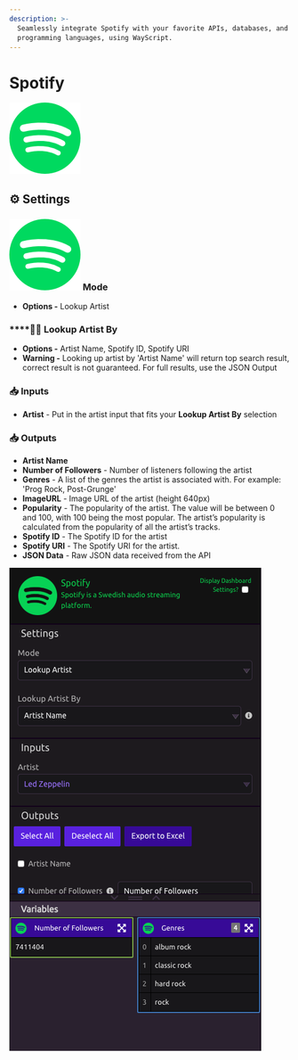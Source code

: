 ```yaml
---
description: >-
  Seamlessly integrate Spotify with your favorite APIs, databases, and
  programming languages, using WayScript.
---
```


# Spotify

![A Swedish audio streaming platform.](../../.gitbook/assets/spotify%20%282%29.png)

## ⚙ Settings

### ![](../../.gitbook/assets/spotify%20%282%29.png) **Mode**

* **Options -** Lookup Artist

### \*\*\*\*👩🎤 **Lookup Artist By**

* **Options -** Artist Name, Spotify ID, Spotify URI
* **Warning -** Looking up artist by 'Artist Name' will return top search result, correct result is not guaranteed. For full results, use the JSON Output

### 📥 Inputs

* **Artist** - Put in the artist input that fits your **Lookup Artist By** selection

### 📥 Outputs

* **Artist Name**
* **Number of Followers** - Number of listeners following the artist
* **Genres** - A list of the genres the artist is associated with. For example: 'Prog Rock, Post-Grunge'
* **ImageURL** - Image URL of the artist \(height 640px\)
* **Popularity** - The popularity of the artist. The value will be between 0 and 100, with 100 being the most popular. The artist’s popularity is calculated from the popularity of all the artist’s tracks.
* **Spotify ID** - The Spotify ID for the artist
* **Spotify URI** - The Spotify URI for the artist.
* **JSON Data** - Raw JSON data received from the API

![](../../.gitbook/assets/spotify.png)

